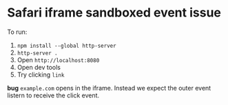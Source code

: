 # Safari iframe sandboxed event issue

To run:

1. `npm install --global http-server`
2. `http-server .`
3. Open `http://localhost:8080`
4. Open dev tools
5. Try clicking `link`

**bug**
`example.com` opens in the iframe. Instead we expect the outer event listern to receive the click event.